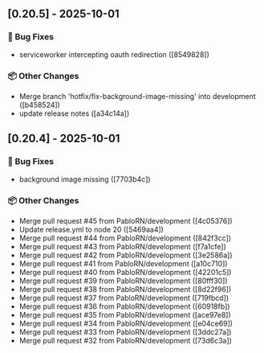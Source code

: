 
## [0.20.5] - 2025-10-01

### 🐛 Bug Fixes

- serviceworker intercepting oauth redirection ([8549828])

### 📦 Other Changes

- Merge branch 'hotfix/fix-background-image-missing' into development ([b458524])
- update release notes ([a34c14a])

## [0.20.4] - 2025-10-01

### 🐛 Bug Fixes

- background image missing ([7703b4c])

### 📦 Other Changes

- Merge pull request #45 from PabloRN/development ([4c05376])
- Update release.yml to node 20 ([5469aa4])
- Merge pull request #44 from PabloRN/development ([842f3cc])
- Merge pull request #43 from PabloRN/development ([f7a1cfe])
- Merge pull request #42 from PabloRN/development ([3e2586a])
- Merge pull request #41 from PabloRN/development ([a10c710])
- Merge pull request #40 from PabloRN/development ([42201c5])
- Merge pull request #39 from PabloRN/development ([80fff30])
- Merge pull request #38 from PabloRN/development ([8d22f96])
- Merge pull request #37 from PabloRN/development ([719fbcd])
- Merge pull request #36 from PabloRN/development ([60918fb])
- Merge pull request #35 from PabloRN/development ([ace97e8])
- Merge pull request #34 from PabloRN/development ([e04ce69])
- Merge pull request #33 from PabloRN/development ([3ddc27a])
- Merge pull request #32 from PabloRN/development ([73d6c3a])

